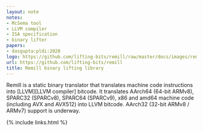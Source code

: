 ```yaml
---
layout: note
notes:
- McSema tool
- LLVM compiler
- ISA specification
- binary lifter
papers:
- dasgupta:pldi:2020
logo: https://github.com/lifting-bits/remill/raw/master/docs/images/remill_logo.png
url: https://github.com/lifting-bits/remill
title: Remill binary lifting library
---
```


Remill is a static binary translator that translates machine code instructions
into [LLVM][LLVM compiler] bitcode. It translates AArch64 (64-bit ARMv8), SPARC32 (SPARCv8),
SPARC64 (SPARCv9), x86 and amd64 machine code (including AVX and AVX512) into
LLVM bitcode. AArch32 (32-bit ARMv8 / ARMv7) support is underway.

{% include links.html %}
